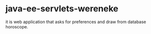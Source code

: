 # java-ee-servlets-wereneke
it is web application that asks for preferences and draw from database horoscope.
